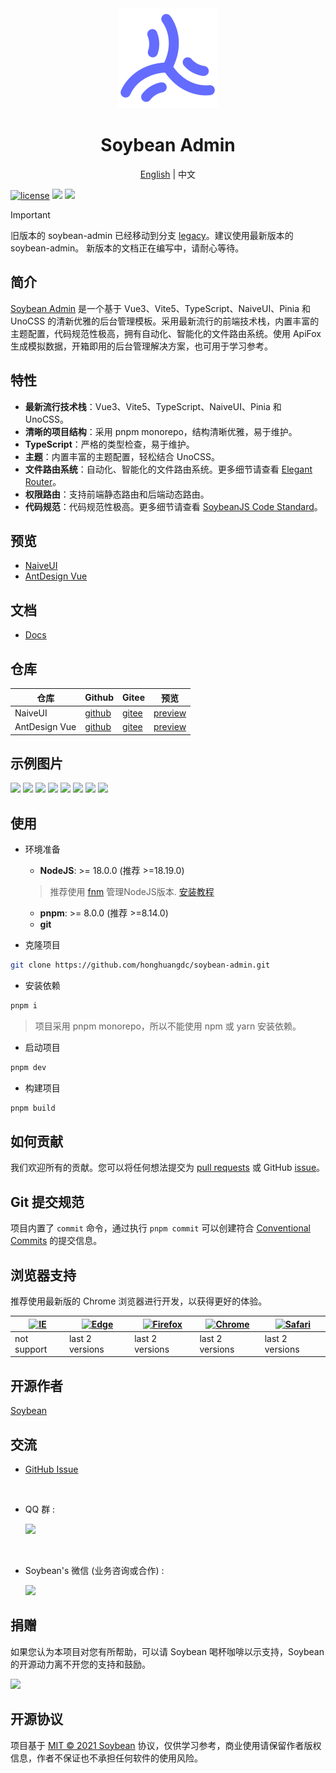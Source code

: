 <div align="center">
	<img src="./public/favicon.svg" width="160" />
	<h1>Soybean Admin</h1>
  <span><a href="./README.zh_CN.md">English</a> | 中文</span>
</div>

[![license](https://img.shields.io/badge/license-MIT-green.svg)](./LICENSE) ![](https://img.shields.io/github/stars/honghuangdc/soybean-admin) ![](https://img.shields.io/github/forks/honghuangdc/soybean-admin)

>[!IMPORTANT]
> 旧版本的 soybean-admin 已经移动到分支 [legacy](https://github.com/honghuangdc/soybean-admin/tree/legacy)。建议使用最新版本的 soybean-admin。
> 新版本的文档正在编写中，请耐心等待。


## 简介

[Soybean Admin](https://github.com/honghuangdc/soybean-admin) 是一个基于 Vue3、Vite5、TypeScript、NaiveUI、Pinia 和 UnoCSS 的清新优雅的后台管理模板。采用最新流行的前端技术栈，内置丰富的主题配置，代码规范性极高，拥有自动化、智能化的文件路由系统。使用 ApiFox 生成模拟数据，开箱即用的后台管理解决方案，也可用于学习参考。

## 特性

- **最新流行技术栈**：Vue3、Vite5、TypeScript、NaiveUI、Pinia 和 UnoCSS。
- **清晰的项目结构**：采用 pnpm monorepo，结构清晰优雅，易于维护。
- **TypeScript**：严格的类型检查，易于维护。
- **主题**：内置丰富的主题配置，轻松结合 UnoCSS。
- **文件路由系统**：自动化、智能化的文件路由系统。更多细节请查看 [Elegant Router](https://github.com/soybeanjs/elegant-router)。
- **权限路由**：支持前端静态路由和后端动态路由。
- **代码规范**：代码规范性极高。更多细节请查看 [SoybeanJS Code Standard]()。

## 预览

- [NaiveUI](https://admin.soybeanjs.cn)
- [AntDesign Vue](https://antd.soybeanjs.cn)

## 文档

- [Docs](https://docs.soybeanjs.cn)

## 仓库

| 仓库 | Github | Gitee | 预览 |
| --- | --- | --- | --- |
| NaiveUI | [github](https://github.com/honghuangdc/soybean-admin) | [gitee](https://gitee.com/honghuangdc/soybean-admin) | [preview](https://admin.soybeanjs.cn) |
| AntDesign Vue | [github](https://github.com/soybeanjs/soybean-admin-antd) | [gitee](https://gitee.com/honghuangdc/soybean-admin-antd) | [preview](https://antd.soybeanjs.cn) |

## 示例图片

![](https://soybeanjs-1300612522.cos.ap-guangzhou.myqcloud.com/uPic/soybean-admin01.png)
![](https://soybeanjs-1300612522.cos.ap-guangzhou.myqcloud.com/uPic/soybean-admin02.png)
![](https://soybeanjs-1300612522.cos.ap-guangzhou.myqcloud.com/uPic/soybean-admin03.png)
![](https://soybeanjs-1300612522.cos.ap-guangzhou.myqcloud.com/uPic/soybean-admin04.png)
![](https://soybeanjs-1300612522.cos.ap-guangzhou.myqcloud.com/uPic/soybean-admin05.png)
![](https://soybeanjs-1300612522.cos.ap-guangzhou.myqcloud.com/uPic/soybean-admin06.png)
![](https://soybeanjs-1300612522.cos.ap-guangzhou.myqcloud.com/uPic/soybean-admin07.png)
![](https://soybeanjs-1300612522.cos.ap-guangzhou.myqcloud.com/uPic/soybean-admin08.png)


## 使用

- 环境准备

  - **NodeJS**: >= 18.0.0 (推荐 >=18.19.0)
  > 推荐使用 [fnm](https://github.com/Schniz/fnm) 管理NodeJS版本. [安装教程](https://juejin.cn/post/7113462239734022158)
  - **pnpm**: >= 8.0.0 (推荐 >=8.14.0)
  - **git**

- 克隆项目

```bash
git clone https://github.com/honghuangdc/soybean-admin.git
```

- 安装依赖

```bash
pnpm i
```
> 项目采用 pnpm monorepo，所以不能使用 npm 或 yarn 安装依赖。

- 启动项目

```bash
pnpm dev
```

- 构建项目

```bash
pnpm build
```

## 如何贡献

我们欢迎所有的贡献。您可以将任何想法提交为 [pull requests](https://github.com/honghuangdc/soybean-admin/pulls) 或 GitHub [issue](https://github.com/honghuangdc/soybean-admin/issues/new)。

## Git 提交规范

项目内置了 `commit` 命令，通过执行 `pnpm commit` 可以创建符合 [Conventional Commits](conventionalcommits) 的提交信息。

## 浏览器支持

推荐使用最新版的 Chrome 浏览器进行开发，以获得更好的体验。

| [<img src="https://raw.githubusercontent.com/alrra/browser-logos/master/src/archive/internet-explorer_9-11/internet-explorer_9-11_48x48.png" alt="IE" width="24px" height="24px"  />](http://godban.github.io/browsers-support-badges/) | [<img src="https://raw.githubusercontent.com/alrra/browser-logos/master/src/edge/edge_48x48.png" alt=" Edge" width="24px" height="24px" />](http://godban.github.io/browsers-support-badges/) | [<img src="https://raw.githubusercontent.com/alrra/browser-logos/master/src/firefox/firefox_48x48.png" alt="Firefox" width="24px" height="24px" />](http://godban.github.io/browsers-support-badges/) | [<img src="https://raw.githubusercontent.com/alrra/browser-logos/master/src/chrome/chrome_48x48.png" alt="Chrome" width="24px" height="24px" />](http://godban.github.io/browsers-support-badges/) | [<img src="https://raw.githubusercontent.com/alrra/browser-logos/master/src/safari/safari_48x48.png" alt="Safari" width="24px" height="24px" />](http://godban.github.io/browsers-support-badges/) |
| --- | --- | --- | --- | --- |
| not support | last 2 versions | last 2 versions | last 2 versions | last 2 versions |

## 开源作者

[Soybean](https://github.com/honghuangdc)

## 交流

- [GitHub Issue](https://github.com/honghuangdc/soybean-admin/issues)
<br />

- QQ 群 :

  <img src="https://soybeanjs-1300612522.cos.ap-guangzhou.myqcloud.com/uPic/qq.jpeg" style="width:200px" />
<br />

- Soybean's 微信 (业务咨询或合作) :

  <img src="https://soybeanjs-1300612522.cos.ap-guangzhou.myqcloud.com/uPic/wechat.jpeg" style="width:200px" />

## 捐赠

如果您认为本项目对您有所帮助，可以请 Soybean 喝杯咖啡以示支持，Soybean 的开源动力离不开您的支持和鼓励。

![](https://soybeanjs-1300612522.cos.ap-guangzhou.myqcloud.com/uPic/donation.png)

## 开源协议

项目基于 [MIT © 2021 Soybean](./LICENSE) 协议，仅供学习参考，商业使用请保留作者版权信息，作者不保证也不承担任何软件的使用风险。
